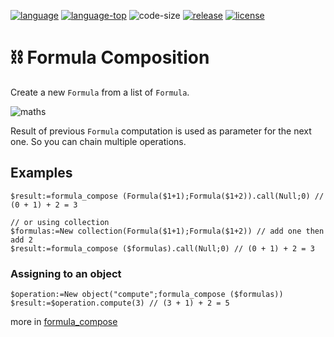 [![language](https://img.shields.io/static/v1?label=language&message=4d&color=blue)](https://developer.4d.com/)
[![language-top](https://img.shields.io/github/languages/top/mesopelagique/formula_compose.svg)](https://developer.4d.com/)
![code-size](https://img.shields.io/github/languages/code-size/mesopelagique/formula_compose.svg)
[![release](https://img.shields.io/github/v/release/mesopelagique/formula_compose)](https://github.com/mesopelagique/formula_compose/releases/latest)
[![license](https://img.shields.io/github/license/mesopelagique/formula_compose)](LICENSE)

# ⛓ Formula Composition

Create a new `Formula` from a list of `Formula`.

![maths](https://latex.codecogs.com/png.latex?f%28x%29&space;\cdot&space;g%28y%29&space;\cdot&space;h%28z%29&space;\Leftrightarrow&space;h%28g%28f%28x%29%29%29)

Result of previous `Formula` computation is used as parameter for the next one. So you can chain multiple operations.

## Examples

```4d
$result:=formula_compose (Formula($1+1);Formula($1+2)).call(Null;0) // (0 + 1) + 2 = 3

// or using collection
$formulas:=New collection(Formula($1+1);Formula($1+2)) // add one then add 2
$result:=formula_compose ($formulas).call(Null;0) // (0 + 1) + 2 = 3
```

### Assigning to an object

```4d
$operation:=New object("compute";formula_compose ($formulas))
$result:=$operation.compute(3) // (3 + 1) + 2 = 5
```

more in [formula_compose](Documentation/Methods/formula_compose.md)

